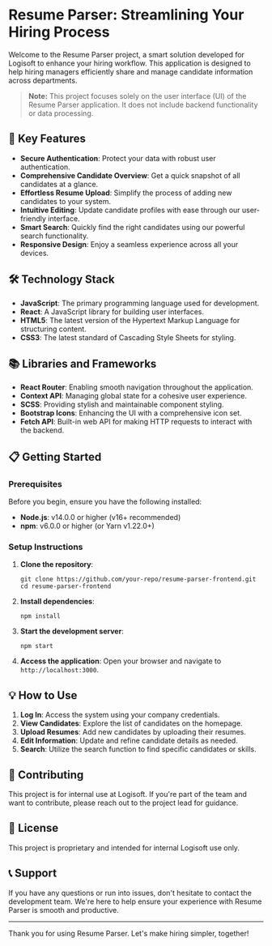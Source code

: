 # Resume Parser: Streamlining Your Hiring Process

Welcome to the Resume Parser project, a smart solution developed for Logisoft to enhance your hiring workflow. This application is designed to help hiring managers efficiently share and manage candidate information across departments.

> **Note:** This project focuses solely on the user interface (UI) of the Resume Parser application. It does not include backend functionality or data processing.

## 🚀 Key Features

- **Secure Authentication**: Protect your data with robust user authentication.
- **Comprehensive Candidate Overview**: Get a quick snapshot of all candidates at a glance.
- **Effortless Resume Upload**: Simplify the process of adding new candidates to your system.
- **Intuitive Editing**: Update candidate profiles with ease through our user-friendly interface.
- **Smart Search**: Quickly find the right candidates using our powerful search functionality.
- **Responsive Design**: Enjoy a seamless experience across all your devices.

## 🛠️ Technology Stack

- **JavaScript**: The primary programming language used for development.
- **React**: A JavaScript library for building user interfaces.
- **HTML5**: The latest version of the Hypertext Markup Language for structuring content.
- **CSS3**: The latest standard of Cascading Style Sheets for styling.

## 📚 Libraries and Frameworks

- **React Router**: Enabling smooth navigation throughout the application.
- **Context API**: Managing global state for a cohesive user experience.
- **SCSS**: Providing stylish and maintainable component styling.
- **Bootstrap Icons**: Enhancing the UI with a comprehensive icon set.
- **Fetch API**: Built-in web API for making HTTP requests to interact with the backend.

## 📋 Getting Started

### Prerequisites

Before you begin, ensure you have the following installed:
- **Node.js**: v14.0.0 or higher (v16+ recommended)
- **npm**: v6.0.0 or higher (or Yarn v1.22.0+)

### Setup Instructions

1. **Clone the repository**:
   ```
   git clone https://github.com/your-repo/resume-parser-frontend.git
   cd resume-parser-frontend
   ```

2. **Install dependencies**:
   ```
   npm install
   ```

3. **Start the development server**:
   ```
   npm start
   ```

4. **Access the application**: Open your browser and navigate to `http://localhost:3000`.

## 💡 How to Use

1. **Log In**: Access the system using your company credentials.
2. **View Candidates**: Explore the list of candidates on the homepage.
3. **Upload Resumes**: Add new candidates by uploading their resumes.
4. **Edit Information**: Update and refine candidate details as needed.
5. **Search**: Utilize the search function to find specific candidates or skills.

## 🤝 Contributing

This project is for internal use at Logisoft. If you're part of the team and want to contribute, please reach out to the project lead for guidance.

## 📄 License

This project is proprietary and intended for internal Logisoft use only.

## 📞 Support

If you have any questions or run into issues, don't hesitate to contact the development team. We're here to help ensure your experience with Resume Parser is smooth and productive.

---

Thank you for using Resume Parser. Let's make hiring simpler, together!
